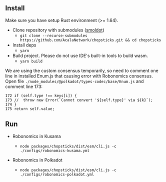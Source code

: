 ## Install

Make sure you have setup Rust environment (>= 1.64).

- Clone repository with submodules ([smoldot](https://github.com/paritytech/smoldot))
  - `git clone --recurse-submodules https://github.com/AcalaNetwork/chopsticks.git && cd chopsticks`
- Install deps
  - `yarn`
- Build project. Please do not use IDE's built-in tools to build wasm.
  - `yarn build`

We are using the custom consensus temporarily, so need to comment one line in installed Enum.js that causing error with Robonomics consensus. Open file `./node_modules/@polkadot/types-codec/base/Enum.js` and comment line 173:
```
172 if (self.type !== keys[i]) {
173 //  throw new Error(`Cannot convert '${self.type}' via ${k}`);
174 }
175 return self.value;
```

## Run
- Robonomics in Kusama
  - `node packages/chopsticks/dist/esm/cli.js -c ./configs/robonomics-kusama.yml`

- Robonomics in Polkadot
  - `node packages/chopsticks/dist/esm/cli.js -c ./configs/robonomics-polkadot.yml`
